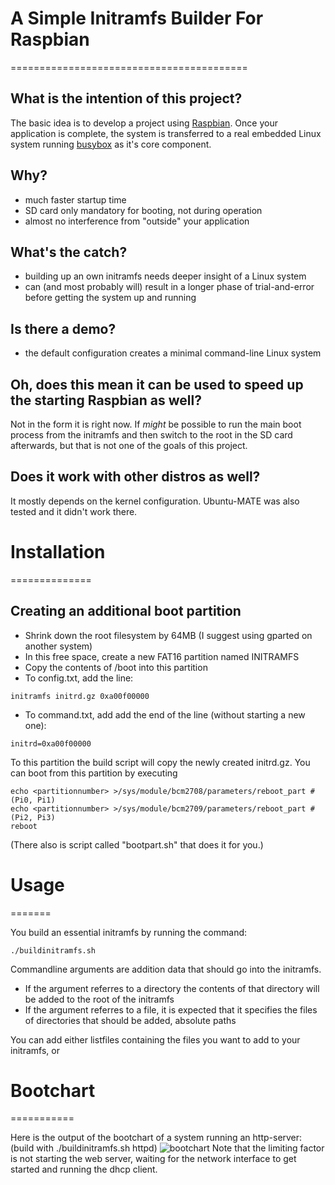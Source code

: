 # A Simple Initramfs Builder For Raspbian
=========================================

## What is the intention of this project?

The basic idea is to develop a project using [Raspbian](https://raspbian.org/).
Once your application is complete, the system is transferred to a real embedded
Linux system running [busybox](https://busybox.net/) as it's core component.

## Why?

- much faster startup time
- SD card only mandatory for booting, not during operation
- almost no interference from "outside" your application

## What's the catch?

- building up an own initramfs needs deeper insight of a Linux system
- can (and most probably will) result in a longer phase of trial-and-error
  before getting the system up and running

## Is there a demo?

- the default configuration creates a minimal command-line Linux system

## Oh, does this mean it can be used to speed up the starting Raspbian as well?

Not in the form it is right now. If _might_ be possible to run the main boot
process from the initramfs and then switch to the root in the SD card
afterwards, but that is not one of the goals of this project.

## Does it work with other distros as well?

It mostly depends on the kernel configuration. Ubuntu-MATE was also tested
and it didn't work there.

# Installation
==============

## Creating an additional boot partition

- Shrink down the root filesystem by 64MB
  (I suggest using gparted on another system)
- In this free space, create a new FAT16 partition named INITRAMFS
- Copy the contents of /boot into this partition
- To config.txt, add the line:

``` initramfs initrd.gz 0xa00f00000 ```

- To command.txt, add add the end of the line (without starting a new one):

``` initrd=0xa00f00000 ```
  
  
To this partition the build script will copy the newly created initrd.gz.
You can boot from this partition by executing

```
echo <partitionnumber> >/sys/module/bcm2708/parameters/reboot_part #(Pi0, Pi1)
echo <partitionnumber> >/sys/module/bcm2709/parameters/reboot_part #(Pi2, Pi3)
reboot
```

(There also is script called "bootpart.sh" that does it for you.)

# Usage
=======

You build an essential initramfs by running the command:

```
./buildinitramfs.sh
```

Commandline arguments are addition data that should go into the initramfs.

- If the argument referres to a directory the contents of that directory
  will be added to the root of the initramfs
- If the argument referres to a file, it is expected that it specifies
  the files of directories that should be added, absolute paths

You can add either listfiles containing the files you want to add to your
initramfs, or 


# Bootchart
===========

Here is the output of the bootchart of a system running an http-server:
(build with ./buildinitramfs.sh httpd)
![bootchart](bootlog.png)
Note that the limiting factor is not starting the web server, waiting for
the network interface to get started and running the dhcp client.